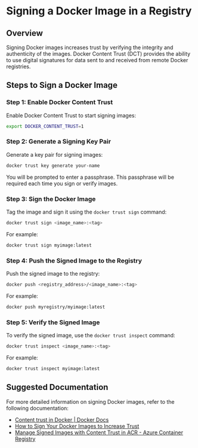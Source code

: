 
# Signing a Docker Image in a Registry

## Overview

Signing Docker images increases trust by verifying the integrity and authenticity of the images. Docker Content Trust (DCT) provides the ability to use digital signatures for data sent to and received from remote Docker registries.

## Steps to Sign a Docker Image

### Step 1: Enable Docker Content Trust

Enable Docker Content Trust to start signing images:

```bash
export DOCKER_CONTENT_TRUST=1
```

### Step 2: Generate a Signing Key Pair

Generate a key pair for signing images:

```bash
docker trust key generate your-name
```

You will be prompted to enter a passphrase. This passphrase will be required each time you sign or verify images.

### Step 3: Sign the Docker Image

Tag the image and sign it using the `docker trust sign` command:

```bash
docker trust sign <image_name>:<tag>
```

For example:

```bash
docker trust sign myimage:latest
```

### Step 4: Push the Signed Image to the Registry

Push the signed image to the registry:

```bash
docker push <registry_address>/<image_name>:<tag>
```

For example:

```bash
docker push myregistry/myimage:latest
```

### Step 5: Verify the Signed Image

To verify the signed image, use the `docker trust inspect` command:

```bash
docker trust inspect <image_name>:<tag>
```

For example:

```bash
docker trust inspect myimage:latest
```

## Suggested Documentation

For more detailed information on signing Docker images, refer to the following documentation:

- [Content trust in Docker | Docker Docs](https://docs.docker.com/engine/security/trust/)
- [How to Sign Your Docker Images to Increase Trust](https://www.howtogeek.com/devops/how-to-sign-your-docker-images-to-increase-trust/)
- [Manage Signed Images with Content Trust in ACR - Azure Container Registry](https://learn.microsoft.com/en-us/azure/container-registry/container-registry-content-trust)
